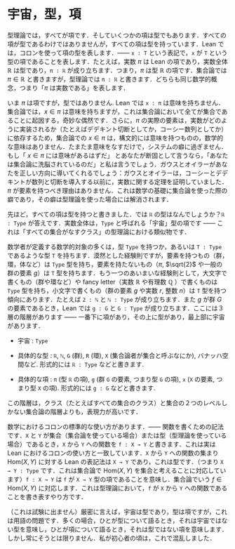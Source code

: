 <!-- # Universes, types, and terms. -->
# 宇宙，型，項

<!-- In type theory, everything is a term. But some terms are types. Not every term is a type, but every term has a type. A colon is used to express the type of a term in Lean — the notation `x : T` means that `x` is a term of type `T`. For example, the real number $\pi$ (pi) is a term in Lean, and the real numbers ℝ is a type, and we have $\pi$ : ℝ , that is, $\pi$ is a term of type ℝ. In set theory one writes $\pi\in\mathbb{R}$ , in type theory we write $\pi$ : ℝ. They both express the same mathematical concept, namely “$\pi$ is a real number”. -->

型理論では，すべてが項です．そしていくつかの項は型でもあります．すべての項が型であるわけではありませんが，すべての項は型を持っています．Lean では，コロンを使って項の型を表します．―― `x : T` という表記で，`x` が `T` という型の項であることを表します．たとえば，実数 $\pi$ は Lean の項であり，実数全体 $\mathbb{R}$ は型であり，`π : ℝ` が成り立ちます．つまり，$\pi$ は型 $\mathbb{R}$ の項です．集合論では $\pi\in\mathbb{R}$ と書きますが，型理論では `π : ℝ` と書きます．どちらも同じ数学的概念，つまり「$\pi$ は実数である」を表します．

<!-- Now $\pi$ is a term but it’s not a type. In Lean, `x : π` makes no sense. In set theory, $x\in\pi$ does happen to make sense, but this is a weird coincidence because everything is a set. Furthermore, the actual elements of $\pi$ will depend on how the real numbers are implemented (as Dedekind cuts or Cauchy sequences, for example), and hence in set theory $x\in\pi$, whilst being syntactically valid in theory, has no mathematical meaning; it happens to make sense, but this is a quirk of the system. If you’re adamant that $x\in\pi$ should make sense then I say you’ve been brainwashed by set theory. Gauss and Euler will put you right: they were proving theorems about the real numbers before Cauchy and Dedekind came along with their sequences and cuts. There is no reason that $\pi$ needs to have elements, this is a quirk of the set-theoretic foundations of mathematics, and this quirk is eliminated in a type theoretic foundation. -->

いま $\pi$ は項ですが，型ではありません. Lean では `x : π` は意味を持ちません．集合論では，$x\in\pi$ は意味を持ちますが，これは集合論において全てが集合であることに起因する，奇妙な偶然です．さらに，$\pi$ の実際の要素は，実数がどのように実装されるか（たとえばデデキント切断としてか，コーシー数列としてか）に依存するため，集合論での $x\in\pi$ は，構文的には意味を持つものの，数学的な意味はありません．たまたま意味をなすだけで，システムの癖に過ぎません．もし「 $x \in \pi$ には意味があるはずだ」
とあなたが断固として言うなら，「あなたは集合論に洗脳されているのだ」と私は言うでしょう．ガウスとオイラーがあなたを正しい方向に導いてくれるでしょう：ガウスとオイラーは，コーシーとデデキントが数列と切断を導入する以前に，実数に関する定理を証明していました．$\pi$ が要素を持つべき理由はありません．これは数学の基礎に集合論を使った際の癖であり，その癖は型理論を使った場合には解消されます．

<!-- I claimed above that every term has a type. So what is the type of ℝ? It turns out that `ℝ : Type`. The real numbers are a term of a “universe” type called `Type` — the type theory analogue of the class of all sets. -->

先ほど，すべての項は型を持つと書きました．では `ℝ` の型はなんでしょうか？`ℝ : Type` が答えです．実数全体は，`Type` と呼ばれる「宇宙」型の項です ―― これは「すべての集合がなすクラス」の型理論における類似物です．

<!-- Many of the mathematical objects which mathematicians think of as definitions either have type `Type`, or have type `T` where `T : Type`. As a vague rule of thumb, the stuff which has elements (groups, rings, fields etc) has type `Type`, and the stuff which doesn’t have elements ($\pi$, $\sqrt{2}$ or an element $g$ of a general group) has type `T` where T is some type. As another vague rule of thumb, things we write using capital letters (a group, a ring,…) or fancy letters (the reals, the rationals) tend to have type `Type`, and things we write using small letters (an element g of a group, a real number r or an integer n) tend to have type `T` where T is what we think of as the set which contains these things. For example `2 : ℕ` and `ℕ : Type`, or if $g$ is an element of the group $G$ then in Lean we have `g : G` and `G : Type`. You can see that there is a three-layer hiearchy here — terms at the bottom, types above them, and the universe at the top. -->

数学者が定義する数学的対象の多くは，型 `Type` を持つか，あるいは `T : Type` であるような型 `T` を持ちます．漠然とした経験則ですが，要素を持つもの（群，環，体など）は `Type` 型を持ち，要素を持たないもの（$\pi$, $\sqrt{2}$ や一般の群の要素 $g$）は `T` 型を持ちます．もう一つのあいまいな経験則として，大文字で書くもの（群や環など）や fancy letter（実数 ℝ や有理数 ℚ ）で書くものは `Type` 型を持ち，小文字で書くもの（群の要素 $g$ や実数 $r$, 整数 $n$）は `T` 型を持つ傾向にあります．たとえば `2 : ℕ` と `ℕ : Type` が成り立ちます．また $g$ が群 $G$ の要素であるとき，Lean では `g : G` と `G : Type` が成り立ちます．ここには３層の階層があります ―― 一番下に項があり，その上に型があり，最上部に宇宙があります．

<!-- * Universe : `Type` -->
* 宇宙 : `Type`
<!-- * Examples of types : `ℝ`, `ℕ`, `G` (a group), `R` (a ring), `X` (something a set theorist would call a set), a Banach space, etc. Formally, we say `ℝ : Type`. -->
* 具体的な型 : `ℝ`, `ℕ`, `G` (群), `R` (環), `X` (集合論者が集合と呼ぶなにか), バナッハ空間など. 形式的には `ℝ : Type` などと書きます.
<!-- * Examples of terms: `π` (a term of type `ℝ`), `g` (an element of the group `G`, so a term of type `G`), `x` (an element of `X`, so a term of type `X`). Formally, we say `g : G`. -->
* 具体的な項 : `π` (型 `ℝ` の項), `g` (群 `G` の要素, つまり型 `G` の項), `x` (`X` の要素, つまり型 `X` の項). 形式的には `g : G` などと書きます.

<!-- This hierarchy is more expressive than the hierarchy in set theory, where there are only two levels: classes (e.g. the class of all sets), and sets. -->

この階層は，クラス（たとえばすべての集合のクラス）と集合の２つのレベルしかない集合論の階層よりも，表現力が高いです．

<!-- There is a standard use of the colon in mathematics — it’s in the notation for functions. If X and Y are sets (if you’re doing set theory) or types (if you’re doing type theory), then the notation for a function from `X` to `Y` is `f : X → Y`. This is actually consistent with Lean’s usage of the colon; Lean’s notation for the collection $\mathrm{Hom}(X,Y)$ of functions from `X` to `Y` is `X → Y` , which is a type (i.e. `X → Y : Type`, corresponding to the fact that set theorists think of $\mathrm{Hom}(X,Y)$ as a set), and `f : X → Y` means that `f` is a term of type `X → Y`, the type-theoretic version of $f \in \mathrm{Hom}(X,Y)$, and the way to say that `f` is a function from `X` to `Y` in type theory. -->

数学におけるコロンの標準的な使い方があります．―― 関数を書くための記法です．`X` と `Y` が集合（集合論を使っている場合）または型（型理論を使っている場合）であるとき，`X` から `Y` への関数を `f : X → Y` と書きます．これは実は Lean におけるコロンの使い方と一致しています．`X` から `Y` への関数の集まり $\mathrm{Hom}(X,Y)$ に対する Lean の表記法は `X → Y` であり，これは型です．（つまり `X → Y : Type` です．これは集合論で $\mathrm{Hom}(X,Y)$ を集合と考えることに対応しています）`f : X → Y` は `f` が `X → Y` 型の項であることを意味し．集合論でいう $f \in \mathrm{Hom}(X,Y)$ に対応します．これは型理論において，`f` が `X` から `Y` への関数であることを書き表すやり方です．

<!-- (Not for exam) Strictly speaking, universes are types, and types are terms, but this is a linguistic issue: often when people speak of types, they mean types which are not universes, and when people speak of terms they mean terms which are not types. But not always. This confused me when I was a beginner. -->

（これは試験に出ません）厳密に言えば，宇宙は型であり，型は項ですが，これは用語の問題です．多くの場合，ひとが型について語るとき，それは宇宙ではない型を意味し，ひとが項について語るとき，それは型ではない項を意味します．しかし常にそうとは限りません．私が初心者の頃は，これで混乱しました．
